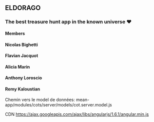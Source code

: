 ﻿## ELDORAGO 
### The best treasure hunt app in the known universe ♥

#### Members
#### Nicolas Bighetti
#### Flavian Jacquot
#### Alicia Marin
#### Anthony Loroscio
#### Remy Kaloustian

Chemin vers le model de données: mean-app/modules/cots/server/models/cot.server.model.js

CDN
https://ajax.googleapis.com/ajax/libs/angularjs/1.6.1/angular.min.js
